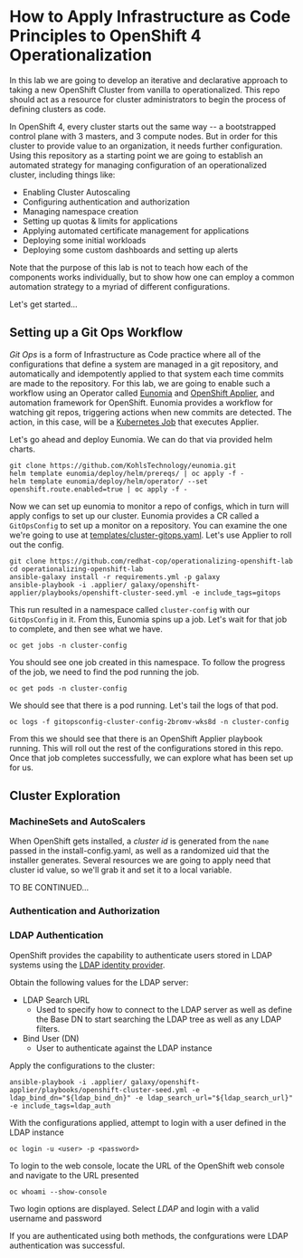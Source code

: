 # How to Apply Infrastructure as Code Principles to OpenShift 4 Operationalization

In this lab we are going to develop an iterative and declarative approach to taking a new OpenShift Cluster from vanilla to operationalized. This repo should act as a resource for cluster administrators to begin the process of defining clusters as code.

In OpenShift 4, every cluster starts out the same way -- a bootstrapped control plane with 3 masters, and 3 compute nodes. But in order for this cluster to provide value to an organization, it needs further configuration. Using this repository as a starting point we are going to establish an automated strategy for managing configuration of an operationalized cluster, including things like:

* Enabling Cluster Autoscaling
* Configuring authentication and authorization
* Managing namespace creation
* Setting up quotas & limits for applications
* Applying automated certificate management for applications
* Deploying some initial workloads
* Deploying some custom dashboards and setting up alerts

Note that the purpose of this lab is not to teach how each of the components works individually, but to show how one can employ a common automation strategy to a myriad of different configurations.

Let's get started...

## Setting up a Git Ops Workflow

_Git Ops_ is a form of Infrastructure as Code practice where all of the configurations that define a system are managed in a git repository, and automatically and idempotently applied to that system each time commits are made to the repository. For this lab, we are going to enable such a workflow using an Operator called [Eunomia](https://github.com/KohlsTechnology/eunomia) and [OpenShift Applier](https://github.com/redhat-cop/openshift-applier), and automation framework for OpenShift. Eunomia provides a workflow for watching git repos, triggering actions when new commits are detected. The action, in this case, will be a [Kubernetes Job](https://kubernetes.io/docs/tasks/job/) that executes Applier.

Let's go ahead and deploy Eunomia. We can do that via provided helm charts.

    git clone https://github.com/KohlsTechnology/eunomia.git
    helm template eunomia/deploy/helm/prereqs/ | oc apply -f -
    helm template eunomia/deploy/helm/operator/ --set openshift.route.enabled=true | oc apply -f -

Now we can set up eunomia to monitor a repo of configs, which in turn will apply configs to set up our cluster. Eunomia provides a CR called a `GitOpsConfig` to set up a monitor on a repository. You can examine the one we're going to use at [templates/cluster-gitops.yaml](templates/cluster-gitops.yaml). Let's use Applier to roll out the config.

    git clone https://github.com/redhat-cop/operationalizing-openshift-lab
    cd operationalizing-openshift-lab
    ansible-galaxy install -r requirements.yml -p galaxy
    ansible-playbook -i .applier/ galaxy/openshift-applier/playbooks/openshift-cluster-seed.yml -e include_tags=gitops

This run resulted in a namespace called `cluster-config` with our `GitOpsConfig` in it. From this, Eunomia spins up a job. Let's wait for that job to complete, and then see what we have.

    oc get jobs -n cluster-config

You should see one job created in this namespace. To follow the progress of the job, we need to find the pod running the job.

    oc get pods -n cluster-config

We should see that there is a pod running. Let's tail the logs of that pod.

    oc logs -f gitopsconfig-cluster-config-2bromv-wks8d -n cluster-config

From this we should see that there is an OpenShift Applier playbook running. This will roll out the rest of the configurations stored in this repo. Once that job completes successfully, we can explore what has been set up for us.

## Cluster Exploration

### MachineSets and AutoScalers

When OpenShift gets installed, a _cluster id_ is generated from the `name` passed in the install-config.yaml, as well as a randomized uid that the installer generates. Several resources we are going to apply need that cluster id value, so we'll grab it and set it to a local variable.

TO BE CONTINUED...

### Authentication and Authorization

### LDAP Authentication

OpenShift provides the capability to authenticate users stored in LDAP systems using the [LDAP identity provider](https://docs.openshift.com/container-platform/4.1/authentication/identity_providers/configuring-ldap-identity-provider.html).

Obtain the following values for the LDAP server:

* LDAP Search URL
    * Used to specify how to connect to the LDAP server as well as define the Base DN to start searching the LDAP tree as well as any LDAP filters.
* Bind User (DN)
    * User to authenticate against the LDAP instance

Apply the configurations to the cluster:

    ansible-playbook -i .applier/ galaxy/openshift-applier/playbooks/openshift-cluster-seed.yml -e ldap_bind_dn="${ldap_bind_dn}" -e ldap_search_url="${ldap_search_url}" -e include_tags=ldap_auth

With the configurations applied, attempt to login with a user defined in the LDAP instance

    oc login -u <user> -p <password>

To login to the web console, locate the URL of the OpenShift web console and navigate to the URL presented

    oc whoami --show-console

Two login options are displayed. Select _LDAP_ and login with a valid username and password

If you are authenticated using both methods, the confgurations were LDAP authentication was successful.
